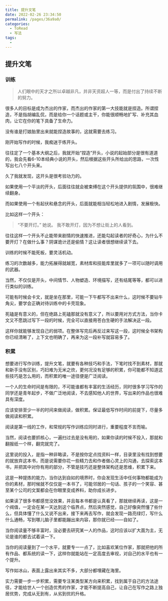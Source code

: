 ```yaml
---
title: 提升文笔
date: 2022-02-26 23:34:50
permalink: /pages/36a9a0/
categories:
  - ToRead
  - 写法
tags:
  - 
---
```

## 提升文笔

### 训练

> 人们眼中的天才之所以卓越非凡，并非天资超人一等，而是付出了持续不断的努力。

很多人的目标是成为杰出的作家，而杰出的作家的第一大技能就是捏造。所谓捏造，不是指胡编乱侃，而是给你一个话题或主干，你能很顺畅地扩写、补充其血肉，让它在你的笔下具备了生命力。

没有谁是打娘胎里出来就能捏造故事的，这就需要去练习。

刚开始写作的时候，我痴迷于练开头。

往往定了一个基本大纲之后，我就开始“捏造”开头，小说的起始部分是很有道道的，我会先看6-10本经典小说的开头，然后根据这些开头所给出的思路，一次性写出七八个开头来。

久了我就发现，这开头是很考验功力的。

如果使用一个平淡的开头，后面往往就会被束缚在这个开头提供的氛围中，很难继续翻身。

而如果使用一个有起伏和悬念的开头，后面就能相当轻松地进入剧情，发展极快。

比如这样一个开头：

> “不要开灯。” 她说。
> 我不敢开灯，因为不想让街上的人看到。

往往这样一个开头不止能带来剧情的快速推进，还能勾起读者的好奇心，为什么不要开灯？在做什么事？阴谋诡计还是偷情？这让读者很想继续读下去。

训练的时候不能死板，要灵活机动。

练习的次数越多，能力拓展得就越宽，素材库和技能库里就多了一项可以随时调用的武器。

当然，不仅仅是开头，中间情节、人物塑造、环境描写，还有结尾等等，都可以进行类似的训练。

可能有时候会卡文，就是坐在那里，可能一下午都写不出来什么，这时候不要钻牛角尖，要学会正确对待训练中的卡壳现象。

死磕是有意义的，但在绝路上死磕那就没有意义了，所以要用对方式方法，当你卡文又不愿跳过写下一段的时候，完全可以直接用苍白生硬的手法解决这一段。

这样你就能够发现自己的弱项。在整体写完后再反过来写这一段，这时候全书架构你已经清晰了，上下文也明确了，再来为这一段补写就容易多了。

### 积累

想要进行写作训练，提升文笔，就要有各种技巧和手法，下笔时找不到素材，那就和新手没有区别，巧妇难为无米之炊，更何况没有足够的积累，你可能都不知道这些技巧是怎么用的，而积累的唯一途径便是广泛阅读。

一个人的生命时间是有限的，不可能谁都有丰富的生活经历，同时很多学习写作的同学还是青年起步，不做广泛地阅读，不去感知他人的世界，写出来的作品也很难具有深度。

应该安排至少一半的时间来做阅读，做积累。保证最低写作时间的前提下，尽量多做阅读和积累。

阅读是第一线的工作，和常规的写作训练应同时进行，重要程度不言而喻。

当然，阅读也要抓核心，一遍扫过去是没有用的，如果你读的时候不投入，那就和翻报纸一个样，翻完就完了。

这里说的投入，是指一种非略读，不是按你定点找资料一样，目录里没有找到想要的就放弃这本书，而是说需要你花一些精力去和作者做心灵上的沟通，去探索这本书，并把其中对你有用的部分，不管是技巧还是整体架构还是思维，积累下来。

这是一种提炼的能力，当你达到自如的境界时，你会发现生活中任何事物都能成为你的素材，那时候就不仅仅是一本书了，可能邻居的一句话、孩子的一个笑容、甚至某个公司的文案都会在你眼里变成养料，助你成长进步。

如果读了很多书都感觉没效果，并且每本书都是认真看了，那就继续再读，这是一个阀值，一定会在某一天达到这个临界点，然后突然感觉，自己好像突然懂了些什么，但具体懂了什么又说不出来，接下来再去写作，就会发现一路亮绿灯，写什么什么通畅，写到哪儿脑子里都能蹦出来内容，那你就已经——自如了。

当你阅读量不够丰富时，没必要去研究某一人的作品，这时应该以扩大面为主，无论是谁的都去试着读一下。

当你的阅读量到了一个水平，就要专一一点了，比如喜欢某位作家，那就把他的所有作品、都系统的读一下，这样你就能站在一定高度去审视，对自己的水平也有一个提升。

写作如冰山，表面上露出来其实不多，大部分都埋藏在海里。

实力需要一步一步积累，需要专注某类型某方向来积累，找到属于自己的方法途径，才能给世人一个创造优秀的作家，才能不断提高自己，让自己在写作之路上独居优势，完成从无到有，从劣到优的升格。